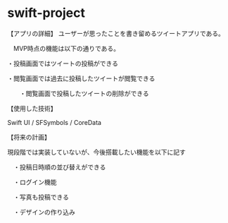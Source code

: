 # swift-project
【アプリの詳細】
ユーザーが思ったことを書き留めるツイートアプリである。

　MVP時点の機能は以下の通りである。
 
 ・投稿画面ではツイートの投稿ができる
 
 ・閲覧画面では過去に投稿したツイートが閲覧できる
 
　　・閲覧画面で投稿したツイートの削除ができる
  
  
  


【使用した技術】

Swift UI / SFSymbols / CoreData




【将来の計画】

現段階では実装していないが、今後搭載したい機能を以下に記す

　・投稿日時順の並び替えができる
 
　・ログイン機能
 
　・写真も投稿できる
 
　・デザインの作り込み
